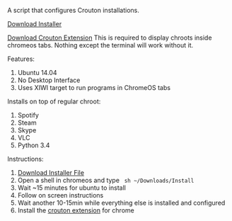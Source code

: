 A script that configures Crouton installations.

[Download Installer](https://goo.gl/R2ZnHV)

[Download Crouton Extension](https://goo.gl/h6Xk5u)
This is required to display chroots inside chromeos tabs. Nothing except the terminal will work without it.

Features:

1. Ubuntu 14.04
2. No Desktop Interface
3. Uses XIWI target to run programs in ChromeOS tabs

Installs on top of regular chroot:

1. Spotify
2. Steam
3. Skype
4. VLC
5. Python 3.4

Instructions:

1. [Download Installer File](https://goo.gl/R2ZnHV)
2. Open a shell in chromeos and type <code> sh ~/Downloads/Install </code>
3. Wait ~15 minutes for ubuntu to install
4. Follow on screen instructions
5. Wait another 10-15min while everything else is installed and configured
6. Install the [crouton extension](https://goo.gl/h6Xk5u) for chrome
